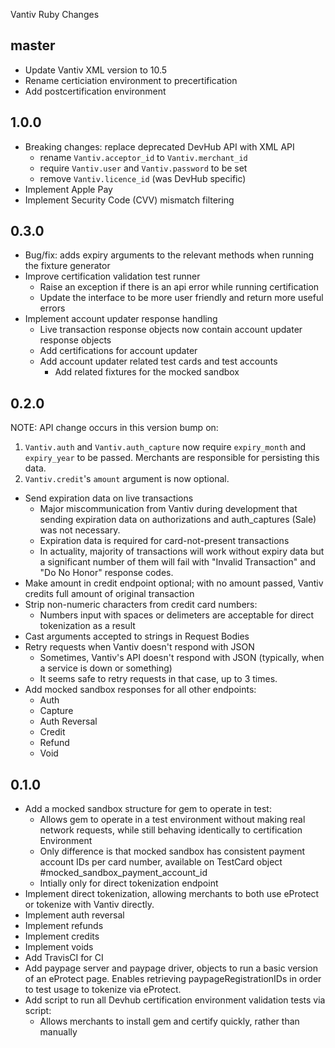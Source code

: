 Vantiv Ruby Changes

master
-----------
- Update Vantiv XML version to 10.5
- Rename certiciation environment to precertification
- Add postcertification environment

1.0.0
-----------
- Breaking changes: replace deprecated DevHub API with XML API
  - rename `Vantiv.acceptor_id` to `Vantiv.merchant_id`
  - require `Vantiv.user` and `Vantiv.password` to be set
  - remove `Vantiv.licence_id` (was DevHub specific)
- Implement Apple Pay
- Implement Security Code (CVV) mismatch filtering

0.3.0
-----------
- Bug/fix: adds expiry arguments to the relevant methods when running the fixture generator
- Improve certification validation test runner
  - Raise an exception if there is an api error while running certification
  - Update the interface to be more user friendly and return more useful errors
- Implement account updater response handling
  - Live transaction response objects now contain account updater response objects
  - Add certifications for account updater
  - Add account updater related test cards and test accounts
    - Add related fixtures for the mocked sandbox

0.2.0
-----------

NOTE: API change occurs in this version bump on:

1. `Vantiv.auth` and `Vantiv.auth_capture` now require `expiry_month`
   and `expiry_year` to be passed. Merchants are responsible for persisting
   this data.
2. `Vantiv.credit`'s `amount` argument is now optional.

- Send expiration data on live transactions
  - Major miscommunication from Vantiv during development that sending
    expiration data on authorizations and auth_captures (Sale) was
    not necessary.
  - Expiration data is required for card-not-present transactions
  - In actuality, majority of transactions will work without expiry
    data but a significant number of them will fail with "Invalid Transaction"
    and "Do No Honor" response codes.
- Make amount in credit endpoint optional; with no amount passed, Vantiv
  credits full amount of original transaction
- Strip non-numeric characters from credit card numbers:
  - Numbers input with spaces or delimeters are acceptable for direct
    tokenization as a result
- Cast arguments accepted to strings in Request Bodies
- Retry requests when Vantiv doesn't respond with JSON
  - Sometimes, Vantiv's API doesn't respond with JSON (typically, when
    a service is down or something)
  - It seems safe to retry requests in that case, up to 3 times.
- Add mocked sandbox responses for all other endpoints:
  - Auth
  - Capture
  - Auth Reversal
  - Credit
  - Refund
  - Void

0.1.0
-----------

- Add a mocked sandbox structure for gem to operate in test:
  - Allows gem to operate in a test environment without making real
    network requests, while still behaving identically to certification
    Environment
  - Only difference is that mocked sandbox has consistent payment account
    IDs per card number, available on TestCard object
    #mocked_sandbox_payment_account_id
  - Intially only for direct tokenization endpoint
- Implement direct tokenization, allowing merchants to both use eProtect or
  tokenize with Vantiv directly.
- Implement auth reversal
- Implement refunds
- Implement credits
- Implement voids
- Add TravisCI for CI
- Add paypage server and paypage driver, objects to run a basic version of
  an eProtect page. Enables retrieving paypageRegistrationIDs in order to test
  usage to tokenize via eProtect.
- Add script to run all Devhub certification environment validation tests
  via script:
  - Allows merchants to install gem and certify quickly, rather than manually
